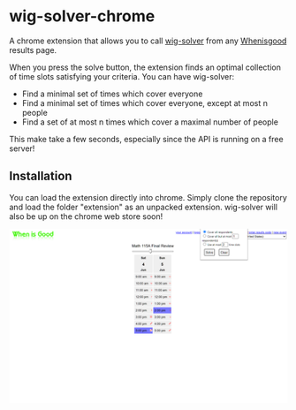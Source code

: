 # wig-solver-chrome

A chrome extension that allows you to call [wig-solver](https://github.com/diracdeltafunk/wig-solver) from any [Whenisgood](https://whenisgood.net) results page.

When you press the solve button, the extension finds an optimal collection of time slots satisfying your criteria. You can have wig-solver:
* Find a minimal set of times which cover everyone
* Find a minimal set of times which cover everyone, except at most n people
* Find a set of at most n times which cover a maximal number of people

This make take a few seconds, especially since the API is running on a free server!

## Installation

You can load the extension directly into chrome. Simply clone the repository and load the folder "extension" as an unpacked extension. wig-solver will also be up on the chrome web store soon!

![Screenshot of a Whenisgood results page, with two boxes highlighted in blue by wig solver!](ss2.png?raw=true)
